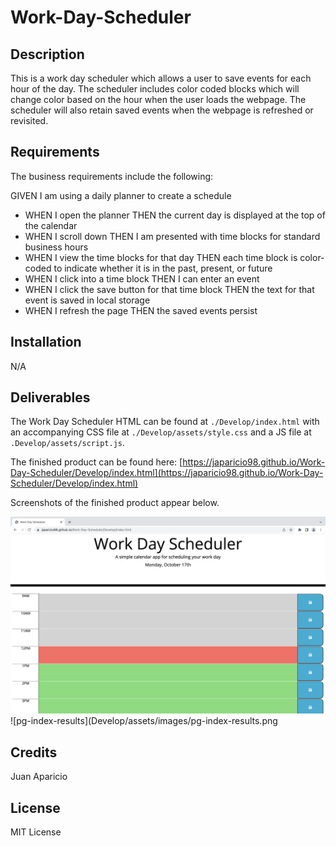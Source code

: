 # Work-Day-Scheduler

## Description

This is a work day scheduler which allows a user to save events for each hour of the day. The scheduler includes color coded blocks which will change color based on the hour when the user loads the webpage. The scheduler will also retain saved events when the webpage is refreshed or revisited. 


## Requirements

The business requirements include the following:

GIVEN I am using a daily planner to create a schedule
- WHEN I open the planner THEN the current day is displayed at the top of the calendar
- WHEN I scroll down THEN I am presented with time blocks for standard business hours
- WHEN I view the time blocks for that day THEN each time block is color-coded to indicate whether it is in the past, present, or future
- WHEN I click into a time block THEN I can enter an event
- WHEN I click the save button for that time block THEN the text for that event is saved in local storage
- WHEN I refresh the page THEN the saved events persist


## Installation

N/A


## Deliverables

The Work Day Scheduler HTML can be found at ```./Develop/index.html``` with an accompanying CSS file at ```./Develop/assets/style.css``` and a JS file at ```.Develop/assets/script.js```.

The finished product can be found here: [https://japaricio98.github.io/Work-Day-Scheduler/Develop/index.html](https://japaricio98.github.io/Work-Day-Scheduler/Develop/index.html)

Screenshots of the finished product appear below.

![pg-index](Develop/assets/images/pg-index.png)
![pg-index-results](Develop/assets/images/pg-index-results.png


## Credits

Juan Aparicio


## License 

MIT License
